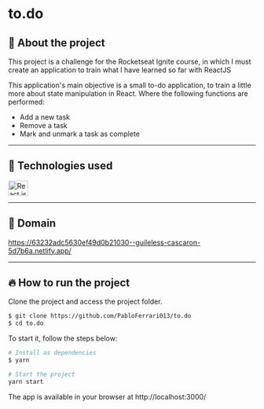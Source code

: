 # to.do

## 🤔 About the project
This project is a challenge for the Rocketseat Ignite course, in which I must create an application to train what I have learned so far with ReactJS

This application's main objective is a small to-do application, to train a little more about state manipulation in React. Where the following functions are performed:

- Add a new task
- Remove a task
- Mark and unmark a task as complete

---

## 🧪 Technologies used
<div style="display: inline_block">
  <img align="center" alt="React js" height="30" width="40" src="https://cdn.jsdelivr.net/gh/devicons/devicon/icons/react/react-original.svg">
</div>

---

## 🔗 Domain
<a href="https://63232adc5630ef49d0b21030--guileless-cascaron-5d7b6a.netlify.app/" >https://63232adc5630ef49d0b21030--guileless-cascaron-5d7b6a.netlify.app/</a>

---

## 🔥 How to run the project
Clone the project and access the project folder.
```bash
$ git clone https://github.com/PabloFerrari013/to.do 
$ cd to.do
```
To start it, follow the steps below:
```bash
# Install as dependencies
$ yarn 

# Start the project
yarn start
```
The app is available in your browser at http://localhost:3000/
